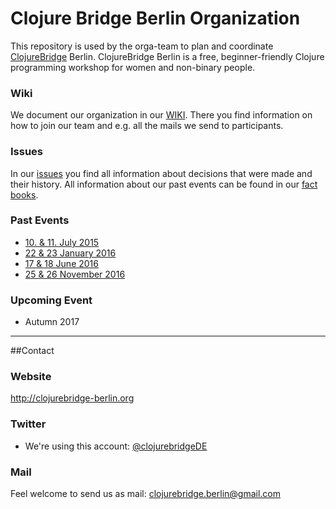 # Clojure Bridge Berlin Organization

This repository is used by the orga-team to plan and coordinate [ClojureBridge](http://www.clojurebridge.org/) Berlin.
ClojureBridge Berlin is a free, beginner-friendly Clojure programming workshop for women and non-binary people.

### Wiki
We document our organization in our [WIKI](https://github.com/clojurebridge-berlin/organization/wiki). There you find information on how to join our team and e.g. all the mails we send to participants.

### Issues
In our [issues](https://github.com/clojurebridge-berlin/organization/issues) you find all information about decisions that were made and their history.
All information about our past events can be found in our [fact books](https://github.com/clojurebridge-berlin/organization/blob/master/2016-01-22-factbook.md).

### Past Events
- [10. & 11. July 2015](http://www.clojurebridge.org/events/2015-07-10-berlin)
- [22 & 23 January 2016](http://www.clojurebridge.org/events/2016-01-22-berlin)
- [17 & 18 June 2016](http://www.clojurebridge.org/events/2016-06-17-berlin)
- [25 & 26 November 2016](http://www.clojurebridge.org/events/2016-11-25-berlin)

### Upcoming Event
- Autumn 2017

---

##Contact

### Website
http://clojurebridge-berlin.org

### Twitter
- We're using this account: [@clojurebridgeDE](https://twitter.com/clojurebridgeDE)

### Mail
Feel welcome to send us as mail: clojurebridge.berlin@gmail.com

